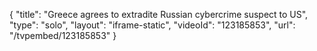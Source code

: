 {
    "title": "Greece agrees to extradite Russian cybercrime suspect to US",
    "type": "solo",
    "layout": "iframe-static",
    "videoId": "123185853",
    "url": "\/tvpembed\/123185853"
}